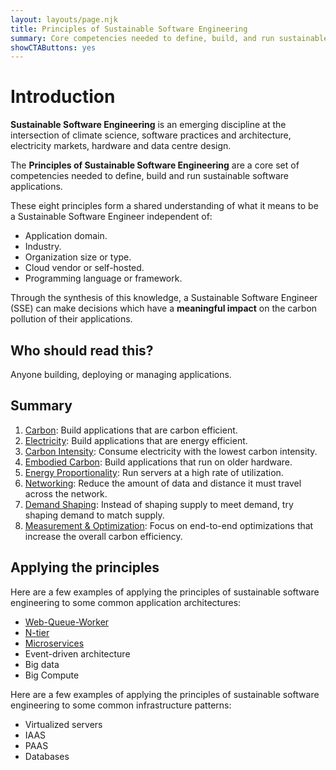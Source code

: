 ```yaml
---
layout: layouts/page.njk
title: Principles of Sustainable Software Engineering
summary: Core competencies needed to define, build, and run sustainable software applications
showCTAButtons: yes
---
```

# Introduction

**Sustainable Software Engineering** is an emerging discipline at the intersection of climate science, software practices and architecture, electricity markets, hardware and data centre design. 

The **Principles of Sustainable Software Engineering** are a core set of competencies needed to define, build and run sustainable software applications. 

These eight principles form a shared understanding of what it means to be a Sustainable Software Engineer independent of:

*   Application domain.
*   Industry.
*   Organization size or type.
*   Cloud vendor or self-hosted.
*   Programming language or framework.

Through the synthesis of this knowledge, a Sustainable Software Engineer (SSE) can make decisions which have a **meaningful impact** on the carbon pollution of their applications.

## Who should read this?

Anyone building, deploying or managing applications.

## Summary

1. [Carbon](principles/carbon/): Build applications that are carbon efficient.
2. [Electricity](principles/electricity/): Build applications that are energy efficient.
3. [Carbon Intensity](principles/carbon-intensity/): Consume electricity with the lowest carbon intensity.
4. [Embodied Carbon](principles/embodied-carbon/): Build applications that run on older hardware.
5. [Energy Proportionality](principles/energy-proportionality/): Run servers at a high rate of utilization.
6. [Networking](principles/networking/): Reduce the amount of data and distance it must travel across the network.
7. [Demand Shaping](principles/demand-shaping/): Instead of shaping supply to meet demand, try shaping demand to match supply.
8. [Measurement & Optimization](principles/measurement/): Focus on end-to-end optimizations that increase the overall carbon efficiency.

## Applying the principles

Here are a few examples of applying the principles of sustainable software engineering to some common application architectures:

* [Web-Queue-Worker](principles/applied/web-queue-worker/)
* [N-tier](principles/applied/n-tier/)
* [Microservices](principles/applied/microservices/) 
* Event-driven architecture
* Big data
* Big Compute
 
Here are a few examples of applying the principles of sustainable software engineering to some common infrastructure patterns:
 
* Virtualized servers
* IAAS
* PAAS
* Databases
